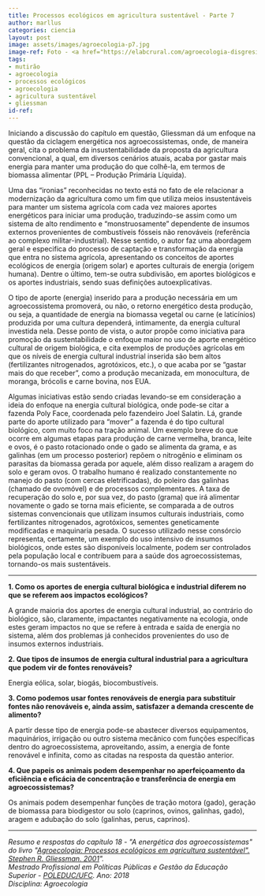 ```yaml
---
title: Processos ecológicos em agricultura sustentável - Parte 7
author: marllus
categories: ciencia
layout: post
image: assets/images/agroecologia-p7.jpg
image-ref: Foto - <a href="https://elabcrural.com/agroecologia-disgresiones-en-torno-al-concepto-de-cultivo-saludable/">Delfina Arancio Sidoti</a>
tags:
- mutirão
- agroecologia
- processos ecológicos
- agroecologia
- agricultura sustentável
- gliessman
id-ref: 
---
```


Iniciando a discussão do capítulo em questão, Gliessman dá um enfoque na questão da ciclagem energética nos agroecossistemas, onde, de maneira geral, cita o problema da insustentabilidade da proposta da agricultura convencional, a qual, em diversos cenários atuais, acaba por gastar mais energia para manter uma produção do que colhê-la, em termos de biomassa alimentar (PPL – Produção Primária Líquida). 

Uma das “ironias” reconhecidas no texto está no fato de ele relacionar a modernização da agricultura como um fim que utiliza meios insustentáveis para manter um sistema agrícola com cada vez maiores aportes energéticos para iniciar uma produção, traduzindo-se assim como um sistema de alto rendimento e “monstruosamente” dependente de insumos externos provenientes de combustíveis fósseis não renováveis (referência ao complexo militar-industrial). Nesse sentido, o autor faz uma abordagem geral e especifica do processo de captação e transformação da energia que entra no sistema agrícola, apresentando os conceitos de aportes ecológicos de energia (origem solar) e aportes culturais de energia (origem humana). Dentre o último, tem-se outra subdivisão, em  aportes biológicos e os aportes industriais, sendo suas definições autoexplicativas.

O tipo de aporte (energia) inserido para a produção necessária em um agroecossistema promoverá, ou não, o retorno energético desta produção, ou seja, a quantidade de energia na biomassa vegetal ou carne (e laticínios) produzida por uma cultura dependerá, intimamente, da energia cultural investida nela. Desse ponto de vista, o autor propõe como iniciativa para promoção da sustentabilidade o enfoque maior no uso de aporte energético cultural de origem biológica, e cita exemplos de produções agrícolas em que os níveis de energia cultural industrial inserida são bem altos (fertilizantes nitrogenados, agrotóxicos, etc.), o que acaba por se “gastar mais do que receber”, como a produção mecanizada, em monocultura, de moranga, brócolis e carne bovina, nos EUA.

Algumas iniciativas estão sendo criadas levando-se em consideração a ideia do enfoque na energia cultural biológica, onde pode-se citar a fazenda Poly Face, coordenada pelo fazendeiro Joel Salatin. Lá, grande parte do aporte utilizado para “mover” a fazenda é do tipo cultural biológico,  com muito foco na tração animal. Um exemplo breve do que ocorre em algumas etapas para produção de carne vermelha, branca, leite e ovos, é o pasto rotacionado onde o gado se alimenta da grama, e as galinhas (em um processo posterior) repõem o nitrogênio e eliminam os parasitas da biomassa gerada por aquele, além disso realizam a aragem do solo e geram ovos. O trabalho humano é realizado constantemente no manejo do pasto (com cercas eletrificadas), do poleiro das galinhas (chamado de ovomóvel) e de processos complementares. A taxa de recuperação do solo e, por sua vez, do pasto (grama) que irá alimentar novamente o gado se torna mais eficiente, se comparada a de outros sistemas convencionais que utilizam insumos culturais industriais, como fertilizantes nitrogenados, agrotóxicos, sementes geneticamente modificadas e maquinaria pesada. O sucesso utilizado nesse consórcio representa, certamente, um exemplo do uso intensivo de insumos biológicos, onde estes são disponíveis localmente, podem ser controlados pela população local e contribuem para a saúde dos agroecossistemas, tornando-os mais sustentáveis.

____

**1. Como os aportes de energia cultural biológica e industrial diferem no que se referem aos impactos ecológicos?**

A grande maioria dos aportes de energia cultural industrial, ao contrário do biológico, são, claramente, impactantes negativamente na ecologia, onde estes geram impactos no que se refere à entrada e saída de energia no sistema, além dos problemas já conhecidos provenientes do uso de insumos externos industriais.

**2. Que tipos de insumos de energia cultural industrial para a agricultura que podem vir de fontes renováveis?**

Energia eólica, solar, biogás, biocombustíveis.

**3. Como podemos usar fontes renováveis de energia para substituir fontes não renováveis e, ainda assim, satisfazer a demanda crescente de alimento?**

A partir desse tipo de energia pode-se abastecer diversos equipamentos, maquinários, irrigação ou outro sistema mecânico com funções específicas dentro do agroecossistema, aproveitando, assim, a energia de fonte renovável e infinita, como as citadas na resposta da questão anterior.

**4. Que papeis os animais podem desempenhar no aperfeiçoamento da eficiência e eficácia de concentração e transferência de energia em agroecossistemas?**

Os animais podem desempenhar funções de tração motora (gado), geração de biomassa  para biodigestor ou solo (caprinos, ovinos, galinhas, gado), aragem e adubação do solo (galinhas, perus, caprinos).

____

*Resumo e respostas do capítulo 18 - "A energética dos agroecossistemas" do livro "[Agroecologia: Processos ecológicos em agricultura sustentável". Stephen R. Gliessman. 2001](https://www.bdpa.cnptia.embrapa.br/consulta/busca?b=ad&id=297574&biblioteca=vazio&busca=autoria:%22GLIESSMAN,%20S.R.%22&qFacets=autoria:%22GLIESSMAN,%20S.R.%22&sort=&paginacao=t&paginaAtual=1)".<br>Mestrado Profissional em Políticas Públicas e Gestão da Educação Superior - [POLEDUC/UFC](https://poleduc.ufc.br/pt/). Ano: 2018  
Disciplina: Agroecologia*
